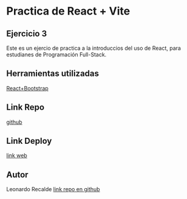 # Practica de React + Vite

## Ejercicio 3

Este es un ejercio de practica a la introduccios del uso de React, para estudianes de Programación Full-Stack.

## Herramientas utilizadas

[React+Bootstrap](https://react-bootstrap.github.io/)

## Link Repo
[github](https://github.com/leorecalde/tpReactPto6.git)

## Link Deploy
[link web](https://tpreactpt6.netlify.app/)

## Autor

Leonardo Recalde [link repo en github](https://github.com/leorecalde)